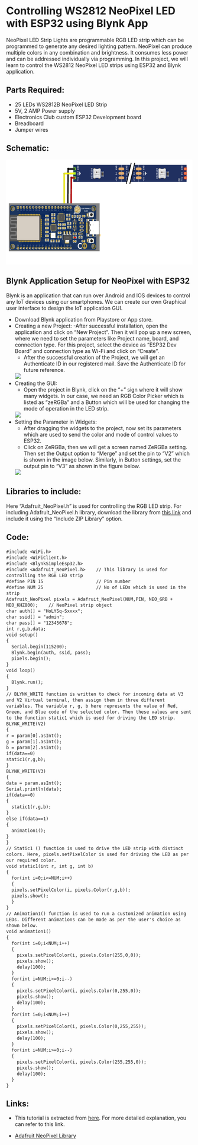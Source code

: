 # Controlling WS2812 NeoPixel LED with ESP32 using Blynk App

NeoPixel LED Strip Lights are programmable RGB LED strip which can be programmed to generate any desired lighting pattern. NeoPixel can produce multiple colors in any combination and brightness. It consumes less power and can be addressed individually via programming. In this project, we will learn to control the WS2812 NeoPixel LED strips using ESP32 and Blynk application.

## Parts Required:

- 25 LEDs WS2812B NeoPixel LED Strip
- 5V, 2 AMP Power supply
- Electronics Club custom ESP32 Development board
- Breadboard
- Jumper wires

## Schematic:

![schematic](https://github.com/CFI-Electronics-Club/Dev-Board-Documentation/blob/main/Easy%20Projects/Images/led_strip.png?raw=true)

## Blynk Application Setup for NeoPixel with ESP32

Blynk is an application that can run over Android and IOS devices to control any IoT devices using our smartphones. We can create our own Graphical user interface to design the IoT application GUI.
- Download Blynk application from Playstore or App store.
- Creating a new Project:
    -After successful installation, open the application and click on “New Project”. Then it will pop up a new screen, where we need to set the parameters like Project name, board, and connection type. For this project, select the device as “ESP32 Dev Board” and connection type as Wi-Fi and click on “Create”.
    - After the successful creation of the Project, we will get an Authenticate ID in our registered mail. Save the Authenticate ID for future reference.
    <img src="https://iotdesignpro.com/sites/default/files/inline-images/Blynk-Application-Setup.png">
- Creating the GUI:
    - Open the project in Blynk, click on the “+” sign where it will show many widgets. In our case, we need an RGB Color Picker which is listed as “zeRGBa” and a Button which will be used for changing the mode of operation in the LED strip.
    <img src="https://iotdesignpro.com/sites/default/files/inline-images/Creating-GUI_0.png">
- Setting the Parameter in Widgets:
    - After dragging the widgets to the project, now set its parameters which are used to send the color and mode of control values to ESP32.
    - Click on ZeRGBa, then we will get a screen named ZeRGBa setting. Then set the Output option to “Merge” and set the pin to “V2” which is shown in the image below. Similarly, in Button settings, set the output pin to “V3” as shown in the figure below.
    <img src="https://iotdesignpro.com/sites/default/files/inline-images/Blynk-Application-Setup-for-Neopixel.png">



## Libraries to include:

Here “Adafruit_NeoPixel.h” is used for controlling the RGB LED strip. For including Adafruit_NeoPixel.h library, download the library from [this link](https://github.com/adafruit/Adafruit_NeoPixel) and include it using the “Include ZIP Library” option.

## Code:

```
#include <WiFi.h>
#include <WiFiClient.h>
#include <BlynkSimpleEsp32.h>
#include <Adafruit_NeoPixel.h>    // This library is used for controlling the RGB LED strip
#define PIN 15                    // Pin number
#define NUM 25                    // No of LEDs which is used in the strip
Adafruit_NeoPixel pixels = Adafruit_NeoPixel(NUM,PIN, NEO_GRB + NEO_KHZ800);    // NeoPixel strip object 
char auth[] = "HoLYSq-Sxxxx";
char ssid[] = "admin";
char pass[] = "12345678";
int r,g,b,data;
void setup()
{
  Serial.begin(115200);
  Blynk.begin(auth, ssid, pass);
  pixels.begin();
}
void loop()
{
  Blynk.run();
}
// BLYNK_WRITE function is written to check for incoming data at V3 and V2 Virtual terminal, then assign them in three different variables. The variable r, g, b here represents the value of Red, Green, and Blue code of the selected color. Then these values are sent to the function static1 which is used for driving the LED strip.
BLYNK_WRITE(V2)
{
r = param[0].asInt();
g = param[1].asInt();
b = param[2].asInt();
if(data==0)
static1(r,g,b);
}
BLYNK_WRITE(V3)
{
data = param.asInt();
Serial.println(data);
if(data==0)
{
  static1(r,g,b);
}
else if(data==1)
{
  animation1();
}
}
// Static1 () function is used to drive the LED strip with distinct colors. Here, pixels.setPixelColor is used for driving the LED as per our required color.
void static1(int r, int g, int b)
{
  for(int i=0;i<=NUM;i++)
  {
  pixels.setPixelColor(i, pixels.Color(r,g,b));
  pixels.show();
  }
}
// Animation1() function is used to run a customized animation using LEDs. Different animations can be made as per the user's choice as shown below. 
void animation1()
{
  for(int i=0;i<NUM;i++)
  {
    pixels.setPixelColor(i, pixels.Color(255,0,0));
    pixels.show();
    delay(100);
  }
  for(int i=NUM;i>=0;i--)
  {
    pixels.setPixelColor(i, pixels.Color(0,255,0));
    pixels.show();
    delay(100);
  }
  for(int i=0;i<NUM;i++)
  {
    pixels.setPixelColor(i, pixels.Color(0,255,255));
    pixels.show();
    delay(100);
  }
  for(int i=NUM;i>=0;i--)
  {
    pixels.setPixelColor(i, pixels.Color(255,255,0));
    pixels.show();
    delay(100);
  }
}
```

## Links:

- This tutorial is extracted from [here](https://iotdesignpro.com/projects/controlling-ws2812-neopixel-led-with-esp32-using-blynk-app#:~:text=Open%20Arduino%20IDE%2C%20then%20go,controlling%20the%20RGB%20LED%20strip.). For more detailed explanation, you can refer to this link.

- [Adafruit NeoPixel Library](https://github.com/adafruit/Adafruit_NeoPixel)
